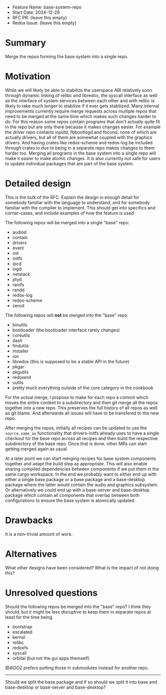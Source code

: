- Feature Name: base-system-repo
- Start Date: 2024-12-29
- RFC PR: (leave this empty)
- Redox Issue: (leave this empty)

# Summary
[summary]: #summary

Merge the repos forming the base system into a single repo.

# Motivation
[motivation]: #motivation

While we will likely be able to stabilize the userspace ABI relatively soon through dynamic linking of relibc and libredox, the syscall interface as well as the interface of system services between each other and with relibc is likely to take much longer to stabilize if it ever gets stabilized. Many internal improvements currently require merge requests across multiple repos that need to be merged at the same time which makes such changes harder to do. For this reason some repos contain programs that don't actually quite fit in the repo but are only there because it makes changes easier. For example the driver repo contains inputd, fbbootlogd and fbcond, none of which are actually drivers, but all of them are somewhat coupled with the graphics drivers. And having crates like redox-scheme and redox-log be included through crates.io due to being in a separate repo makes changes to them harder too. Merging all programs in the base system into a single repo will make it easier to make atomic changes. It is also currently not safe for users to update individual packages that are part of the base system.

# Detailed design
[design]: #detailed-design

This is the bulk of the RFC. Explain the design in enough detail for somebody familiar
with the language to understand, and for somebody familiar with the compiler to implement.
This should get into specifics and corner-cases, and include examples of how the feature is used.

The following repos will be merged into a single "base" repo:

* audiod
* contain
* drivers
* event
* init
* initfs
* ipcd
* logd
* netstack
* ptyd
* ramfs
* randd
* redox-log
* redox-scheme
* zerod

The following repos will **not** be merged into the "base" repo:

* binutils
* bootloader (the bootloader interface rarely changes)
* coreutils
* dash
* findutils
* installer
* ion
* libredox (this is supposed to be a stable API in the future)
* pkgar
* pkgutils
* redoxerd
* uutils
* pretty much everything outside of the core category in the cookbook

For the actual merge, I propose to make for each repo a commit which moves the entire content to a subdirectory and then git merge all the repos together into a new repo. This preserves the full history of all repos as well as git blame. And afterwards all issues will have to be transfered to the new repo.

After merging the repos, initially all recipes can be updated to use the `source.same_as` functionality that drivers-initfs already uses to have a single checkout for the base repo across all recipes and then build the respective subdirectory of the base repo. Once that is done, other MRs can start getting merged again as usual.

At a later point we can start merging recipes for base system components together and adapt the build step as appropriate. This will also enable sharing compiled dependencies between components if we put them in the same cargo workspace. In the end we probably want to either end up with either a single base package or a base package and a base-desktop package where the latter would contain the audio and graphics subsystem. Or alternatively we could end up with a base-server and base-desktop package which contain all components that overlap between both configurations to ensure the base system is atomically updated.

# Drawbacks
[drawbacks]: #drawbacks

It is a non-trivial amount of work.

# Alternatives
[alternatives]: #alternatives

What other designs have been considered? What is the impact of not doing this?

# Unresolved questions
[unresolved]: #unresolved-questions

Should the following repos be merged into the "base" repo? I think they should, but it might be less disruptive to keep them in separate repos at least for the time being.

* bootstrap
* escalated
* kernel
* relibc
* redoxfs
* syscall
* orbital (but not the gui apps themself)

@4lDO2 prefers putting those in submodules instead for another repo.

---

Should we split the base package and if so should we split it into base and base-desktop or base-server and base-desktop?
